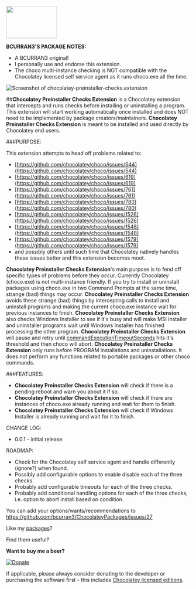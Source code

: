 <img src="https://raw.githubusercontent.com/bcurran3/ChocolateyPackages/master/InstChoco/InstChoco_icon.png" width="139" height="88">

**BCURRAN3'S PACKAGE NOTES:**

* A BCURRAN3 original!
* I personally use and endorse this extension.
* The choco multi-instance checking is NOT compatible with the Chocolatey licensed self service agent as it runs choco.exe all the time.

![Screenshot of chocolatey-preinstaller-checks.extension](https://raw.githubusercontent.com/bcurran3/ChocolateyPackages/master/chocolatey-preinstaller-checks.extension/chocolatey-preinstaller-checks.extension_screenshot.png)

##**Chocolatey Preinstaller Checks Extension** is a Chocolatey extension that intercepts and runs checks before installing or uninstalling a program. This extension will start working automatically once installed and does NOT need to be implemented by package creators/maintainers. **Chocolatey Preinstaller Checks Extension** is meant to be installed and used directly by Chocolatey end users.

###PURPOSE:

This extension attempts to head off problems related to:

* [https://github.com/chocolatey/choco/issues/544](https://github.com/chocolatey/choco/issues/544)
* [https://github.com/chocolatey/choco/issues/619](https://github.com/chocolatey/choco/issues/619)
* [https://github.com/chocolatey/choco/issues/761](https://github.com/chocolatey/choco/issues/761)
* [https://github.com/chocolatey/choco/issues/780](https://github.com/chocolatey/choco/issues/780)
* [https://github.com/chocolatey/choco/issues/1526](https://github.com/chocolatey/choco/issues/1526)
* [https://github.com/chocolatey/choco/issues/1548](https://github.com/chocolatey/choco/issues/1548)
* [https://github.com/chocolatey/choco/issues/1579](https://github.com/chocolatey/choco/issues/1579)
* and possibly others until such time that Chocolatey natively handles these issues better and this extension becomes moot.

**Chocolatey Preinstaller Checks Extension**'s main purpose is to fend off specific types of problems before they occur. Currently Chocolatey (choco.exe) is not multi-instance friendly. If you try to install or uninstall packages using choco.exe in two Command Prompts at the same time, strange (bad) things may occur. **Chocolatey Preinstaller Checks Extension** avoids these strange (bad) things by intercepting calls to install and uninstall programs and making the current choco.exe instance wait for previous instances to finish. **Chocolatey Preinstaller Checks Extension** also checks Windows Installer to see if it's busy and will make MSI installer and uninstaller programs wait until Windows Installer has finished processing the other program. **Chocolatey Preinstaller Checks Extension** will pause and retry until [commandExecutionTimeoutSeconds](https://chocolatey.org/docs/chocolatey-configuration) hits it's threshold and then choco will abort. **Chocolatey Preinstaller Checks Extension** only runs before PROGRAM installations and uninstallations. It does not perform any functions related to portable packages or other choco commands.

###FEATURES: 
* **Chocolatey Preinstaller Checks Extension** will check if there is a pending reboot and warn you about it if so.
* **Chocolatey Preinstaller Checks Extension** will check if there are instances of choco.exe already running and wait for them to finish.
* **Chocolatey Preinstaller Checks Extension** will check if Windows Installer is already running and wait for it to finish.

CHANGE LOG:
* 0.0.1   - initial release

ROADMAP:
* Check for the Chocolatey self service agent and handle differently (ignore?) when found.
* Possibly add configurable options to enable disable each of the three checks.
* Probably add configurable timeouts for each of the three checks.
* Probably add conditional handling options for each of the three checks, i.e. option to abort install based on condition.

You can add your options/wants/recommendations to https://github.com/bcurran3/ChocolateyPackages/issues/27

Like my [packages](https://chocolatey.org/profiles/bcurran3)? 

Find them useful?

**Want to buy me a beer?**

[![Donate](https://www.paypalobjects.com/webstatic/mktg/logo/AM_SbyPP_mc_vs_dc_ae.jpg)](https://www.paypal.me/bcurran3donations)

If applicable, please always consider donating to the developer or purchasing the software first - this includes [Chocolatey licensed editions](https://chocolatey.org/pricing).



